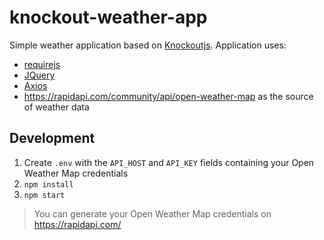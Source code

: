 # knockout-weather-app

Simple weather application based on [Knockoutjs](https://knockoutjs.com/). 
Application uses:
  - [requirejs](https://requirejs.org/)
  - [JQuery](https://jquery.com/)
  - [Axios](https://github.com/axios/axios)
  - https://rapidapi.com/community/api/open-weather-map as the source of weather data

## Development
1. Create `.env` with the `API_HOST` and `API_KEY` fields containing your Open Weather Map credentials
2. `npm install`
3. `npm start`

> You can generate your Open Weather Map credentials on https://rapidapi.com/
